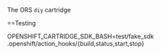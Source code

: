 The ORS `diy` cartridge

==Testing

OPENSHIFT_CARTRIDGE_SDK_BASH=test/fake_sdk .openshift/action_hooks/{build,status,start,stop}


